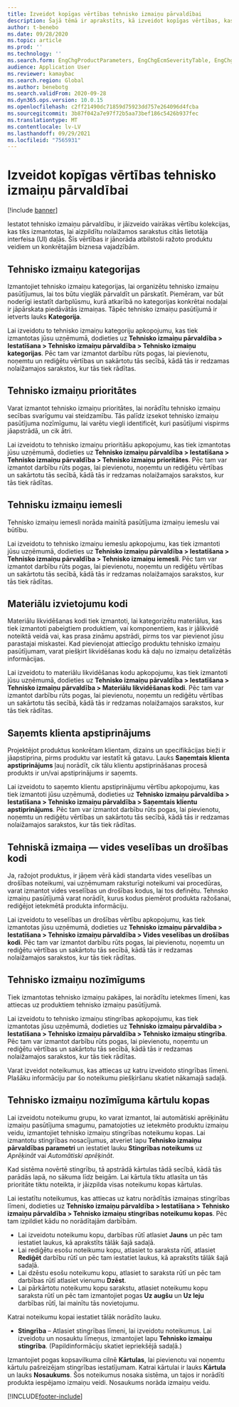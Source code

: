 ```yaml
---
title: Izveidot kopīgas vērtības tehnisko izmaiņu pārvaldībai
description: Šajā tēmā ir aprakstīts, kā izveidot kopīgas vērtības, kas tiek izmantotas parametriem dažādās tehnisko izmaiņu pārvaldības daļās.
author: t-benebo
ms.date: 09/28/2020
ms.topic: article
ms.prod: ''
ms.technology: ''
ms.search.form: EngChgProductParameters, EngChgEcmSeverityTable, EngChgEcmSeverityRuleSet, EngChgEcmSeverityLookup,EngChgEcmSeverityChart,EngChgEcmRequestSeverityChart,EngChgEcmPriorityTable, EngChgEcmPriorityLookup, EngChgEcmPriorityChart, EngChgEcmMaterialDisposition, EngChgEcmEH
audience: Application User
ms.reviewer: kamaybac
ms.search.region: Global
ms.author: benebotg
ms.search.validFrom: 2020-09-28
ms.dyn365.ops.version: 10.0.15
ms.openlocfilehash: c2ff21490dc71859d75923dd757e264096d4fcba
ms.sourcegitcommit: 3b87f042a7e97f72b5aa73bef186c5426b937fec
ms.translationtype: MT
ms.contentlocale: lv-LV
ms.lasthandoff: 09/29/2021
ms.locfileid: "7565931"
---
```

# <a name="establish-common-values-for-engineering-change-management"></a>Izveidot kopīgas vērtības tehnisko izmaiņu pārvaldībai

[!include [banner](../includes/banner.md)]

Iestatot tehnisko izmaiņu pārvaldību, ir jāizveido vairākas vērtību kolekcijas, kas tiks izmantotas, lai aizpildītu nolaižamos sarakstus citās lietotāja interfeisa (UI) daļās. Šīs vērtības ir jānorāda atbilstoši ražoto produktu veidiem un konkrētajām biznesa vajadzībām.

## <a name="engineering-change-categories"></a>Tehnisko izmaiņu kategorijas

Izmantojiet tehnisko izmaiņu kategorijas, lai organizētu tehnisko izmaiņu pasūtījumus, lai tos būtu vieglāk pārvaldīt un pārskatīt. Piemēram, var būt noderīgi iestatīt darbplūsmu, kurā atkarībā no kategorijas konkrētai nodaļai ir jāpārskata piedāvātās izmaiņas. Tāpēc tehnisko izmaiņu pasūtījumā ir ietverts lauks **Kategorija**.

Lai izveidotu to tehnisko izmaiņu kategoriju apkopojumu, kas tiek izmantotas jūsu uzņēmumā, dodieties uz **Tehnisko izmaiņu pārvaldība \> Iestatīšana \> Tehnisko izmaiņu pārvaldība \> Tehnisko izmaiņu kategorijas**. Pēc tam var izmantot darbību rūts pogas, lai pievienotu, noņemtu un rediģētu vērtības un sakārtotu tās secībā, kādā tās ir redzamas nolaižamajos sarakstos, kur tās tiek rādītas.

## <a name="engineering-change-priorities"></a>Tehnisko izmaiņu prioritātes

Varat izmantot tehnisko izmaiņu prioritātes, lai norādītu tehnisko izmaiņu secības svarīgumu vai steidzamību. Tās palīdz izsekot tehnisko izmaiņu pasūtījuma nozīmīgumu, lai varētu viegli identificēt, kuri pasūtījumi vispirms jāapstrādā, un cik ātri.

Lai izveidotu to tehnisko izmaiņu prioritāšu apkopojumu, kas tiek izmantotas jūsu uzņēmumā, dodieties uz **Tehnisko izmaiņu pārvaldība \> Iestatīšana \> Tehnisko izmaiņu pārvaldība \> Tehnisko izmaiņu prioritātes**. Pēc tam var izmantot darbību rūts pogas, lai pievienotu, noņemtu un rediģētu vērtības un sakārtotu tās secībā, kādā tās ir redzamas nolaižamajos sarakstos, kur tās tiek rādītas.

## <a name="engineering-change-reasons"></a>Tehnisku izmaiņu iemesli

Tehnisko izmaiņu iemesli norāda mainītā pasūtījuma izmaiņu iemeslu vai būtību.

Lai izveidotu to tehnisko izmaiņu iemeslu apkopojumu, kas tiek izmantoti jūsu uzņēmumā, dodieties uz **Tehnisko izmaiņu pārvaldība \> Iestatīšana \> Tehnisko izmaiņu pārvaldība \> Tehnisko izmaiņu iemesli**. Pēc tam var izmantot darbību rūts pogas, lai pievienotu, noņemtu un rediģētu vērtības un sakārtotu tās secībā, kādā tās ir redzamas nolaižamajos sarakstos, kur tās tiek rādītas.

## <a name="material-disposal-codes"></a>Materiālu izvietojumu kodi

Materiālu likvidēšanas kodi tiek izmantoti, lai kategorizētu materiālus, kas tiek izmantoti pabeigtiem produktiem, vai komponentiem, kas ir jālikvidē noteiktā veidā vai, kas prasa zināmu apstrādi, pirms tos var pievienot jūsu parastajai miskastei. Kad pievienojat attiecīgo produktu tehnisko izmaiņu pasūtījumam, varat piešķirt likvidēšanas kodu kā daļu no izmaiņu detalizētās informācijas.

Lai izveidotu to materiālu likvidēšanas kodu apkopojumu, kas tiek izmantoti jūsu uzņēmumā, dodieties uz **Tehnisko izmaiņu pārvaldība \> Iestatīšana \> Tehnisko izmaiņu pārvaldība \> Materiālu likvidēšanas kodi**. Pēc tam var izmantot darbību rūts pogas, lai pievienotu, noņemtu un rediģētu vērtības un sakārtotu tās secībā, kādā tās ir redzamas nolaižamajos sarakstos, kur tās tiek rādītas.

## <a name="received-customer-approval"></a>Saņemts klienta apstiprinājums

Projektējot produktus konkrētam klientam, dizains un specifikācijas bieži ir jāapstiprina, pirms produktu var iestatīt kā gatavu. Lauks **Saņemtais klienta apstiprinājums** ļauj norādīt, cik tālu klientu apstiprināšanas procesā produkts ir un/vai apstiprinājums ir saņemts.

Lai izveidotu to saņemto klientu apstiprinājumu vērtību apkopojumu, kas tiek izmantoti jūsu uzņēmumā, dodieties uz **Tehnisko izmaiņu pārvaldība \> Iestatīšana \> Tehnisko izmaiņu pārvaldība \> Saņemtais klientu apstiprinājums**. Pēc tam var izmantot darbību rūts pogas, lai pievienotu, noņemtu un rediģētu vērtības un sakārtotu tās secībā, kādā tās ir redzamas nolaižamajos sarakstos, kur tās tiek rādītas.

## <a name="engineering-change--environmental-health-and-safety-codes"></a>Tehniskā izmaiņa — vides veselības un drošības kodi

Ja, ražojot produktus, ir jāņem vērā kādi standarta vides veselības un drošības noteikumi, vai uzņēmumam raksturīgi noteikumi vai procedūras, varat izmantot vides veselības un drošības kodus, lai tos definētu. Tehnsko izmaiņu pasūtījumā varat norādīt, kurus kodus piemērot produkta ražošanai, rediģējot ietekmētā produkta informāciju.

Lai izveidotu to veselības un drošības vērtību apkopojumu, kas tiek izmantotas jūsu uzņēmumā, dodieties uz **Tehnisko izmaiņu pārvaldība \> Iestatīšana \> Tehnisko izmaiņu pārvaldība \> Vides veselības un drošības kodi**. Pēc tam var izmantot darbību rūts pogas, lai pievienotu, noņemtu un rediģētu vērtības un sakārtotu tās secībā, kādā tās ir redzamas nolaižamajos sarakstos, kur tās tiek rādītas.

## <a name="engineering-change-severities"></a>Tehnisko izmaiņu nozīmīgums

Tiek izmantotas tehnisko izmaiņu pakāpes, lai norādītu ietekmes līmeni, kas attiecas uz produktiem tehnisko izmaiņu pasūtījumā.

Lai izveidotu to tehnisko izmaiņu stingrības apkopojumu, kas tiek izmantotas jūsu uzņēmumā, dodieties uz **Tehnisko izmaiņu pārvaldība \> Iestatīšana \> Tehnisko izmaiņu pārvaldība \> Tehnisko izmaiņu stingrība**. Pēc tam var izmantot darbību rūts pogas, lai pievienotu, noņemtu un rediģētu vērtības un sakārtotu tās secībā, kādā tās ir redzamas nolaižamajos sarakstos, kur tās tiek rādītas.

Varat izveidot noteikumus, kas attiecas uz katru izveidoto stingrības līmeni. Plašāku informāciju par šo noteikumu piešķiršanu skatiet nākamajā sadaļā.

## <a name="engineering-change-severity-rule-sets"></a>Tehnisko izmaiņu nozīmīguma kārtulu kopas

Lai izveidotu noteikumu grupu, ko varat izmantot, lai automātiski aprēķinātu izmaiņu pasūtījuma smagumu, pamatojoties uz ietekmēto produktu izmaiņu veidu, izmantojiet tehnisko izmaiņu stingrības noteikumu kopas. Lai izmantotu stingrības nosacījumus, atveriet lapu **Tehnisko izmaiņu pārvaldības parametri** un iestatiet lauku **Stingrības noteikums** uz *Aprēķināt* vai *Automātiski aprēķināt*.

Kad sistēma novērtē stingrību, tā apstrādā kārtulas tādā secībā, kādā tās parādās lapā, no sākuma līdz beigām. Lai kārtula tiktu atlasīta un tās prioritāte tiktu noteikta, ir jāizpilda visas noteikumu kopas kārtulas.

Lai iestatītu noteikumus, kas attiecas uz katru norādītās izmaiņas stingrības līmeni, dodieties uz **Tehnisko izmaiņu pārvaldība \> Iestatīšana \> Tehnisko izmaiņu pārvaldība \> Tehnisko izmaiņu stingrības noteikumu kopas**. Pēc tam izpildiet kādu no norādītajām darbībām.

- Lai izveidotu noteikumu kopu, darbības rūtī atlasiet **Jauns** un pēc tam iestatiet laukus, kā aprakstīts tālāk šajā sadaļā.
- Lai rediģētu esošu noteikumu kopu, atlasiet to saraksta rūtī, atlasiet **Rediģēt** darbību rūtī un pēc tam iestatiet laukus, kā aprakstīts tālāk šajā sadaļā.
- Lai dzēstu esošu noteikumu kopu, atlasiet to saraksta rūtī un pēc tam darbības rūtī atlasiet vienumu **Dzēst**.
- Lai pārkārtotu noteikumu kopu sarakstu, atlasiet noteikumu kopu saraksta rūtī un pēc tam izmantojiet pogas **Uz augšu** un **Uz leju** darbības rūtī, lai mainītu tās novietojumu.

Katrai noteikumu kopai iestatiet tālāk norādīto lauku.

- **Stingrība** – Atlasiet stingrības līmeni, lai izveidotu noteikumus. Lai izveidotu un nosauktu līmeņus, izmantojiet lapu **Tehnisko izmaiņu stingrība**. (Papildinformāciju skatiet iepriekšējā sadaļā.)

Izmantojiet pogas kopsavilkuma cilnē **Kārtulas**, lai pievienotu vai noņemtu kārtulu pašreizējam stingrības iestatījumam. Katrai kārtulai ir lauks **Kārtula** un lauks **Nosaukums**. Šos noteikumus nosaka sistēma, un tajos ir norādīti produkta iespējamo izmaiņu veidi. Nosaukums norāda izmaiņu veidu.


[!INCLUDE[footer-include](../../includes/footer-banner.md)]